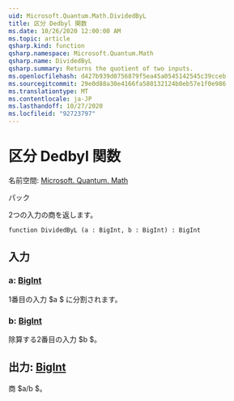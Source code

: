 ```yaml
---
uid: Microsoft.Quantum.Math.DividedByL
title: 区分 Dedbyl 関数
ms.date: 10/26/2020 12:00:00 AM
ms.topic: article
qsharp.kind: function
qsharp.namespace: Microsoft.Quantum.Math
qsharp.name: DividedByL
qsharp.summary: Returns the quotient of two inputs.
ms.openlocfilehash: d427b939d0756879f5ea45a0545142545c39cceb
ms.sourcegitcommit: 29e0d88a30e4166fa580132124b0eb57e1f0e986
ms.translationtype: MT
ms.contentlocale: ja-JP
ms.lasthandoff: 10/27/2020
ms.locfileid: "92723797"
---
```

# <a name="dividedbyl-function"></a>区分 Dedbyl 関数

名前空間: [Microsoft. Quantum. Math](xref:Microsoft.Quantum.Math)

パック [](https://nuget.org/packages/)


2つの入力の商を返します。

```qsharp
function DividedByL (a : BigInt, b : BigInt) : BigInt
```


## <a name="input"></a>入力

### <a name="a--bigint"></a>a: [BigInt](xref:microsoft.quantum.lang-ref.bigint)

1番目の入力 $a $ に分割されます。


### <a name="b--bigint"></a>b: [BigInt](xref:microsoft.quantum.lang-ref.bigint)

除算する2番目の入力 $b $。



## <a name="output--bigint"></a>出力: [BigInt](xref:microsoft.quantum.lang-ref.bigint)

商 $a/b $。